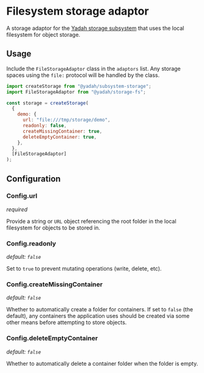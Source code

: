 # Filesystem storage adaptor

A storage adaptor for the
[Yadah storage subsystem](https://www.npmjs.com/package/@yadah/subsystem-storage)
that uses the local filesystem for object storage.

## Usage

Include the `FileStorageAdaptor` class in the `adaptors` list. Any
storage spaces using the `file:` protocol will be handled by the class.

```js
import createStorage from "@yadah/subsystem-storage";
import FileStorageAdaptor from "@yadah/storage-fs";

const storage = createStorage(
  {
    demo: {
      url: "file:///tmp/storage/demo",
      readonly: false,
      createMissingContainer: true,
      deleteEmptyContainer: true,
    },
  },
  [FileStorageAdaptor]
);
```

## Configuration

### Config.url

_required_

Provide a string or `URL` object referencing the root folder in the local
filesystem for objects to be stored in.

### Config.readonly

_default: `false`_

Set to `true` to prevent mutating operations (write, delete, etc).

### Config.createMissingContainer

_default: `false`_

Whether to automatically create a folder for containers. If set to `false`
(the default), any containers the application uses should be created via
some other means before attempting to store objects.

### Config.deleteEmptyContainer

_default: `false`_

Whether to automatically delete a container folder when the folder is empty.
